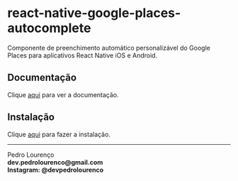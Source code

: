 # react-native-google-places-autocomplete

Componente de preenchimento automático personalizável do Google Places para aplicativos React Native iOS e Android.

## Documentação

Clique [aqui](https://github.com/FaridSafi/react-native-google-places-autocomplete) para ver a documentação.

## Instalação

Clique [aqui](https://www.npmjs.com/package/react-native-google-places-autocomplete) para fazer a instalação.


<hr>
<stong>Pedro Lourenço</strong><br>
<Strong>dev.pedrolourenco@gmail.com</strong><br>
<Strong>Instagram: @devpedrolourenco</strong>